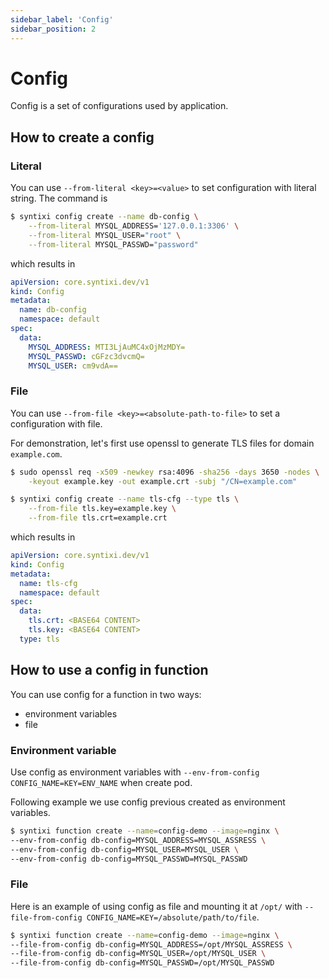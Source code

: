 ```yaml
---
sidebar_label: 'Config'
sidebar_position: 2
---
```


# Config

Config is a set of configurations used by application.

## How to create a config

### Literal

You can use `--from-literal <key>=<value>` to set configuration with literal string. The command is

```sh
$ syntixi config create --name db-config \
    --from-literal MYSQL_ADDRESS='127.0.0.1:3306' \
    --from-literal MYSQL_USER="root" \
    --from-literal MYSQL_PASSWD="password" 
```

which results in 

```yaml
apiVersion: core.syntixi.dev/v1
kind: Config
metadata:
  name: db-config
  namespace: default
spec:
  data:
    MYSQL_ADDRESS: MTI3LjAuMC4xOjMzMDY=
    MYSQL_PASSWD: cGFzc3dvcmQ=
    MYSQL_USER: cm9vdA==
```


### File

You can use `--from-file <key>=<absolute-path-to-file>` to set a configuration with file.

For demonstration, let's first use openssl to generate TLS files for domain `example.com`.

```sh
$ sudo openssl req -x509 -newkey rsa:4096 -sha256 -days 3650 -nodes \
    -keyout example.key -out example.crt -subj "/CN=example.com"
```

```sh
$ syntixi config create --name tls-cfg --type tls \
    --from-file tls.key=example.key \
    --from-file tls.crt=example.crt
```

which results in 

```yaml
apiVersion: core.syntixi.dev/v1
kind: Config
metadata:
  name: tls-cfg
  namespace: default
spec:
  data:
    tls.crt: <BASE64 CONTENT>
    tls.key: <BASE64 CONTENT>
  type: tls
```

## How to use a config in function

You can use config for a function in two ways:
* environment variables
* file
### Environment variable

Use config as environment variables with `--env-from-config CONFIG_NAME=KEY=ENV_NAME` when create pod.

Following example we use config previous created as environment variables.

```sh
$ syntixi function create --name=config-demo --image=nginx \
--env-from-config db-config=MYSQL_ADDRESS=MYSQL_ASSRESS \ 
--env-from-config db-config=MYSQL_USER=MYSQL_USER \
--env-from-config db-config=MYSQL_PASSWD=MYSQL_PASSWD
```
### File


Here is an example of using config as file and mounting it at `/opt/` with `--file-from-config CONFIG_NAME=KEY=/absolute/path/to/file`.

```sh
$ syntixi function create --name=config-demo --image=nginx \
--file-from-config db-config=MYSQL_ADDRESS=/opt/MYSQL_ASSRESS \ 
--file-from-config db-config=MYSQL_USER=/opt/MYSQL_USER \
--file-from-config db-config=MYSQL_PASSWD=/opt/MYSQL_PASSWD
```